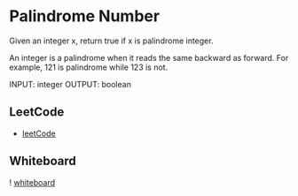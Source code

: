 # Palindrome Number

Given an integer x, return true if x is palindrome integer.

An integer is a palindrome when it reads the same backward as forward. For example, 121 is palindrome while 123 is not.

INPUT: integer
OUTPUT: boolean

## LeetCode

- [leetCode](https://leetcode.com/problems/palindrome-number/)

## Whiteboard

! [whiteboard](whiteboard.jpg)
